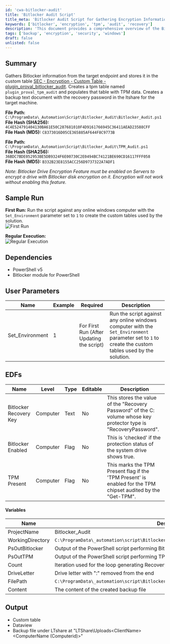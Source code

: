 ```yaml
---
id: 'cwa-bitlocker-audit'
title: 'Bitlocker Audit Script'
title_meta: 'Bitlocker Audit Script for Gathering Encryption Information'
keywords: ['bitlocker', 'encryption', 'tpm', 'audit', 'recovery']
description: 'This document provides a comprehensive overview of the Bitlocker Audit script, detailing its functionality in gathering Bitlocker and TPM information from target endpoints, storing it in custom tables, and creating backup files for recovery passwords.'
tags: ['backup', 'encryption', 'security', 'windows']
draft: false
unlisted: false
---
```

## Summary

Gathers Bitlocker information from the target endpoint and stores it in the custom table [SEC - Encryption - Custom Table - plugin_proval_bitlocker_audit](https://proval.itglue.com/DOC-5078775-8943520). Creates a tpm table named `plugin_proval_tpm_audit` and populates that table with TPM data. Creates a backup text document with the recovery password in the ltshare for the target machine.

**File Path:** `C:\ProgramData\_Automation\Script\Bitlocker_Audit\Bitlocker_Audit.ps1`  
**File Hash (SHA256):** `4C4E524791404130BA61E50C287681010F4D9161766945C36411AEAD23588CFF`  
**File Hash (MD5):** `C8373016D05CE365885AF644F8C9773B`  

**File Path:** `C:\ProgramData\_Automation\Script\Bitlocker_Audit\TPM_Audit.ps1`  
**File Hash (SHA256):** `36BDC7BDE052953BE5DB9324F6E00730C2E0494BC74121BE690CD16117FFF058`  
**File Hash (MD5):** `B332B23E8155ACC256D9737322A7ADF1`  

*Note*: *Bitlocker Drive Encryption Feature must be enabled on Servers to encrypt a drive with Bitlocker disk encryption on it. Encryption will not work without enabling this feature.*

## Sample Run

**First Run:** Run the script against any online windows computer with the `Set_Environment` parameter set to `1` to create the custom tables used by the solution.  
![First Run](5078775/docs/8943478/images/26077572)

**Regular Execution:**  
![Regular Execution](5078775/docs/8943478/images/26077620)

## Dependencies

- PowerShell v5
- Bitlocker module for PowerShell

## User Parameters

| Name              | Example | Required                              | Description                                                                                                                                               |
|-------------------|---------|---------------------------------------|-----------------------------------------------------------------------------------------------------------------------------------------------------------|
| Set_Environment    | 1       | For First Run (After Updating the script) | Run the script against any online windows computer with the `Set_Environment` parameter set to `1` to create the custom tables used by the solution. |

## EDFs

| Name                   | Level    | Type   | Editable | Description                                                                                                                |
|------------------------|----------|--------|----------|----------------------------------------------------------------------------------------------------------------------------|
| Bitlocker Recovery Key  | Computer | Text   | No       | This stores the value of the "Recovery Password" of the C: volume whose key protector type is "RecoveryPassword".        |
| Bitlocker Enabled       | Computer | Flag   | No       | This is 'checked' if the protection status of the system drive shows true.                                             |
| TPM Present             | Computer | Flag   | No       | This marks the TPM Present flag if the 'TPM Present' is enabled for the TPM chipset audited by the "Get-TPM".           |

#### Variables

| Name                | Description                                                  |
|---------------------|--------------------------------------------------------------|
| ProjectName         | Bitlocker_Audit                                             |
| WorkingDirectory     | `C:\ProgramData\_automation\script\Bitlocker_Audit`        |
| PsOutBitlocker      | Output of the PowerShell script performing Bitlocker Audit  |
| PsOutTPM            | Output of the PowerShell script performing TPM Audit        |
| Count               | Iteration used for the loop generating Recovery Key Backup File for each drive |
| DriveLetter         | Drive letter with ":" removed from the end                  |
| FilePath            | `C:\ProgramData\_automation\script\Bitlocker_Audit\Bitlocker_Recovery_Key_@DriveLetter@.txt` |
| Content             | The content of the created backup file                       |

## Output

- Custom table
- Dataview
- Backup file under LTshare at "LTShare\Uploads\<ClientName>\<ComputerName (Computerid)>"


